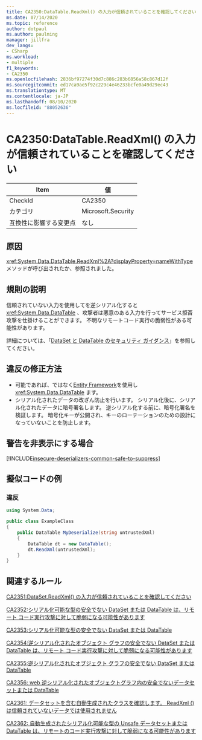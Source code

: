 ```yaml
---
title: CA2350:DataTable.ReadXml() の入力が信頼されていることを確認してください
ms.date: 07/14/2020
ms.topic: reference
author: dotpaul
ms.author: paulming
manager: jillfra
dev_langs:
- CSharp
ms.workload:
- multiple
f1_keywords:
- CA2350
ms.openlocfilehash: 2836bf97274f30d7c886c283b6856a58c867d12f
ms.sourcegitcommit: ed17ca9ae5f92c229c4e46233bcfe0a49d29ec43
ms.translationtype: MT
ms.contentlocale: ja-JP
ms.lasthandoff: 08/10/2020
ms.locfileid: "88052636"
---
```

# <a name="ca2350-ensure-datatablereadxmls-input-is-trusted"></a>CA2350:DataTable.ReadXml() の入力が信頼されていることを確認してください

|Item|値|
|-|-|
|CheckId|CA2350|
|カテゴリ|Microsoft.Security|
|互換性に影響する変更点|なし|

## <a name="cause"></a>原因

<xref:System.Data.DataTable.ReadXml%2A?displayProperty=nameWithType>メソッドが呼び出されたか、参照されました。

## <a name="rule-description"></a>規則の説明

信頼されていない入力を使用してを逆シリアル化すると <xref:System.Data.DataTable> 、攻撃者は悪意のある入力を行ってサービス拒否攻撃を仕掛けることができます。 不明なリモートコード実行の脆弱性がある可能性があります。

詳細については、「[DataSet と DataTable のセキュリティ ガイダンス](https://go.microsoft.com/fwlink/?linkid=2132227)」を参照してください。

## <a name="how-to-fix-violations"></a>違反の修正方法

- 可能であれば、ではなく[Entity Framework](https://docs.microsoft.com/ef/)を使用し <xref:System.Data.DataTable> ます。
- シリアル化されたデータの改ざん防止を行います。 シリアル化後に、シリアル化されたデータに暗号署名します。 逆シリアル化する前に、暗号化署名を検証します。 暗号化キーが公開され、キーのローテーションのための設計になっていないことを防止します。

## <a name="when-to-suppress-warnings"></a>警告を非表示にする場合

[!INCLUDE[insecure-deserializers-common-safe-to-suppress](includes/insecure-deserializers-common-safe-to-suppress-md.md)]

## <a name="pseudo-code-examples"></a>擬似コードの例

### <a name="violation"></a>違反

```csharp
using System.Data;

public class ExampleClass
{
    public DataTable MyDeserialize(string untrustedXml)
    {
        DataTable dt = new DataTable();
        dt.ReadXml(untrustedXml);
    }
}
```

## <a name="related-rules"></a>関連するルール

[CA2351:DataSet.ReadXml() の入力が信頼されていることを確認してください](ca2351.md)

[CA2352:シリアル化可能な型の安全でない DataSet または DataTable は、リモート コード実行攻撃に対して脆弱になる可能性があります](ca2352.md)

[CA2353:シリアル化可能な型の安全でない DataSet または DataTable](ca2353.md)

[CA2354:逆シリアル化されたオブジェクト グラフの安全でない DataSet または DataTable は、リモート コード実行攻撃に対して脆弱になる可能性があります](ca2354.md)

[CA2355:逆シリアル化されたオブジェクト グラフの安全でない DataSet または DataTable](ca2355.md)

[CA2356: web 逆シリアル化されたオブジェクトグラフ内の安全でないデータセットまたは DataTable](ca2356.md)

[CA2361: データセットを含む自動生成されたクラスを確認します。 ReadXml () は信頼されていないデータでは使用されません](ca2361.md)

[CA2362: 自動生成されたシリアル化可能な型の Unsafe データセットまたは DataTable は、リモートのコード実行攻撃に対して脆弱になる可能性があります](ca2362.md)
